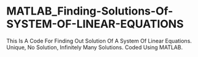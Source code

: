 # MATLAB_Finding-Solutions-Of-SYSTEM-OF-LINEAR-EQUATIONS

This Is A Code For Finding Out Solution Of A System Of Linear Equations.
Unique, No Solution, Infinitely Many Solutions.
Coded Using MATLAB.
